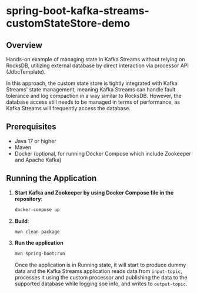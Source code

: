 # spring-boot-kafka-streams-customStateStore-demo

## Overview
Hands-on example of managing state in Kafka Streams without relying on RocksDB, utilizing external database by direct interaction via processor API (JdbcTemplate).

In this approach, the custom state store is tightly integrated with Kafka Streams' state management, meaning Kafka Streams can handle fault tolerance and log compaction in a way similar to RocksDB. However, the database access still needs to be managed in terms of performance, as Kafka Streams will frequently access the database.

## Prerequisites
* Java 17 or higher
* Maven
* Docker (optional, for running Docker Compose which include Zookeeper and Apache Kafka)


## Running the Application
1. **Start Kafka and Zookeeper by using Docker Compose file in the repository**:
   ```sh
   docker-compose up
   ```

2. **Build**:
   ```sh
   mvn clean package
   ```

3. **Run the application**

   ```sh
   mvn spring-boot:run
   ```
   Once the application is in Running state, it will start to produce dummy data and the Kafka Streams application reads data from `input-topic`, processes it using the custom processor and publishing the data to the supported database while logging soe info, and writes to `output-topic`.
